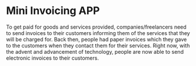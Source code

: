# Mini Invoicing APP

To get paid for goods and services provided, companies/freelancers need to send invoices to their customers informing them of the services that they will be charged for. Back then, people had paper invoices which they gave to the customers when they contact them for their services. Right now, with the advent and advancement of technology, people are now able to send electronic invoices to their customers.